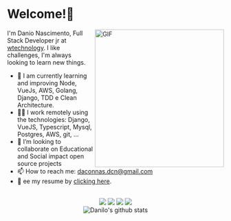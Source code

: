 # Welcome!👋

<div align="center">
</div>
<img align="right" alt="GIF" margin="60px" src="https://github.com/abhisheknaiidu/abhisheknaiidu/raw/master/code.gif?raw=true" width="300" height="320" />

I'm Danio Nascimento, Full Stack Developer jr at [wtechnology](https://www.linkedin.com/company/w-technology/). I like challenges, I'm always looking to learn new things.
<br/>

- 🔭  I am currently learning and improving Node, VueJs, AWS, Golang, Django, TDD e Clean Architecture.
- 👨‍💻 I work remotely using the technologies: Django, VueJS, Typescript, Mysql, Postgres, AWS, git, ...
- 👯 I’m looking to collaborate on Educational and Social impact open source projects
- 📫 How to reach me: daconnas.dcn@gmail.com
- 📝 ee my resume by <a  target="blank" href="https://www.canva.com/design/DAEtqFFnCrI/I0qO7YfHsOI8XtE_ehR7jQ/view?utm_content=DAEtqFFnCrI&utm_campaign=designshare&utm_medium=link&utm_source=sharebutton">clicking here</a>.

<br/>

 <div align="center"> 
 <img src="https://img.shields.io/badge/OS-Linux-2bbc8a">
 <img src="https://img.shields.io/badge/Editor-VSCode-2bbc8a">
 <img src="https://img.shields.io/badge/Code-JavaScript%26%26TypeScript%26%26Python-2bbc8a">
 <img src="https://img.shields.io/badge/Interest-Docker%26%26AWS-2bbc8a">
</div>

<div align="center"  >
  <img alt="Danilo's github stats" src="https://github-readme-stats.vercel.app/api?username=danilodcn&show_icons=true&theme=cobalt&include_all_commits=true&count_private=true" \>
<div>


